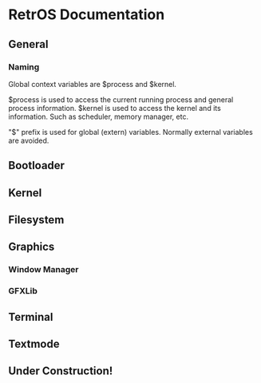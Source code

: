 # RetrOS Documentation

## General

### Naming

Global context variables are $process and $kernel.

$process is used to access the current running process and general process information.
$kernel is used to access the kernel and its information. Such as scheduler, memory manager, etc.

"$" prefix is used for global (extern) variables.
Normally external variables are avoided.

## Bootloader

## Kernel

## Filesystem

## Graphics

### Window Manager

### GFXLib

## Terminal

## Textmode

## Under Construction!